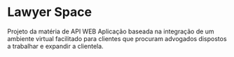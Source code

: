 # Lawyer Space
Projeto da matéria de API WEB
  Aplicação baseada na integração de um ambiente virtual facilitado para clientes que procuram advogados dispostos a trabalhar e expandir a clientela.
